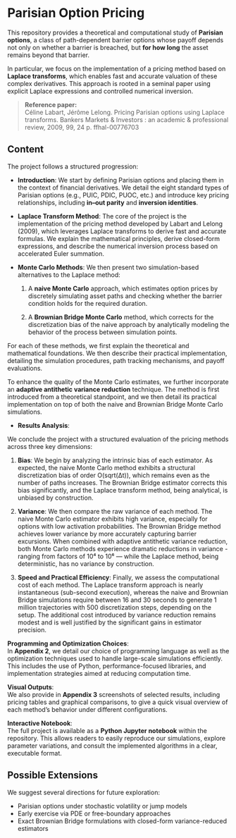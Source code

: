# Parisian Option Pricing

This repository provides a theoretical and computational study of **Parisian options**, a class of path-dependent barrier options whose payoff depends not only on whether a barrier is breached, but **for how long** the asset remains beyond that barrier.

In particular, we focus on the implementation of a pricing method based on **Laplace transforms**, which enables fast and accurate valuation of these complex derivatives. This approach is rooted in a seminal paper using explicit Laplace expressions and controlled numerical inversion.

> **Reference paper:**  
> Céline Labart, Jérôme Lelong. Pricing Parisian options using Laplace transforms. Bankers Markets & Investors : an academic & professional review, 2009, 99, 24 p. ffhal-00776703

## Content

The project follows a structured progression:

- **Introduction**: We start by defining Parisian options and placing them in the context of financial derivatives. We detail the eight standard types of Parisian options (e.g., PUIC, PDIC, PUOC, etc.) and introduce key pricing relationships, including **in–out parity** and **inversion identities**.

- **Laplace Transform Method**: The core of the project is the implementation of the pricing method developed by Labart and Lelong (2009), which leverages Laplace transforms to derive fast and accurate formulas. We explain the mathematical principles, derive closed-form expressions, and describe the numerical inversion process based on accelerated Euler summation.
  
- **Monte Carlo Methods**: We then present two simulation-based alternatives to the Laplace method:

  1. A **naive Monte Carlo** approach, which estimates option prices by discretely simulating asset paths and checking whether the barrier condition holds for the required duration.

  2. A **Brownian Bridge Monte Carlo** method, which corrects for the discretization bias of the naive approach by analytically modeling the behavior of the process between simulation points.


For each of these methods, we first explain the theoretical and mathematical foundations. We then describe their practical implementation, detailing the simulation procedures, path tracking mechanisms, and payoff evaluations.

To enhance the quality of the Monte Carlo estimates, we further incorporate an **adaptive antithetic variance reduction** technique. The method is first introduced from a theoretical standpoint, and we then detail its practical implementation on top of both the naive and Brownian Bridge Monte Carlo simulations.

- **Results Analysis**:
  
We conclude the project with a structured evaluation of the pricing methods across three key dimensions:

  1. **Bias**: We begin by analyzing the intrinsic bias of each estimator. As expected, the naive Monte Carlo method exhibits a structural discretization bias of order O(sqrt(Δt)), which remains even as the number of paths increases. The Brownian Bridge estimator corrects this     bias significantly, and the Laplace transform method, being analytical, is unbiased by construction.

  2. **Variance**: We then compare the raw variance of each method. The naive Monte Carlo estimator exhibits high variance, especially for options with low activation probabilities. The Brownian Bridge method achieves lower variance by more accurately capturing barrier excursions. When combined with     adaptive antithetic variance reduction, both Monte Carlo methods experience dramatic reductions in variance - ranging from factors of 10⁴ to 10⁶ — while the Laplace method, being deterministic, has no variance by construction.

  3. **Speed and Practical Efficiency**: Finally, we assess the computational cost of each method. The Laplace transform approach is nearly instantaneous (sub-second execution), whereas the naive and Brownian Bridge simulations require between 16 and 30 seconds to generate 1 million trajectories with    500 discretization steps, depending on the setup. The additional cost introduced by variance reduction remains modest and is well justified by the significant gains in estimator precision.

**Programming and Optimization Choices**:  
In **Appendix 2**, we detail our choice of programming language as well as the optimization techniques used to handle large-scale simulations efficiently. This includes the use of Python, performance-focused libraries, and implementation strategies aimed at reducing computation time.

**Visual Outputs**:  
We also provide in **Appendix 3** screenshots of selected results, including pricing tables and graphical comparisons, to give a quick visual overview of each method’s behavior under different configurations.

**Interactive Notebook**:  
The full project is available as a **Python Jupyter notebook** within the repository. This allows readers to easily reproduce our simulations, explore parameter variations, and consult the implemented algorithms in a clear, executable format.

## Possible Extensions

We suggest several directions for future exploration:

- Parisian options under stochastic volatility or jump models  
- Early exercise via PDE or free-boundary approaches  
- Exact Brownian Bridge formulations with closed-form variance-reduced estimators  
